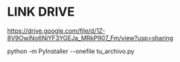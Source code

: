 # LINK DRIVE

<https://drive.google.com/file/d/1Z-8V9OwiNo6NjYF3YGEJa_MRkP907_Fm/view?usp=sharing>

python -m PyInstaller --onefile tu_archivo.py
